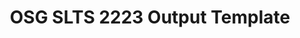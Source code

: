 ---
title: OSG SLTS 2223 Output Template
redirect_to: https://docs.google.com/document/d/1K9SqQDx-GkMsugGeoP9mhgI51v7beZwMat7T7V3fGpA/edit?usp=sharing
redirect_from: 
  - /OSGSLTS2223OutputTemplate
  - /osgslts2223outputtemplate
---